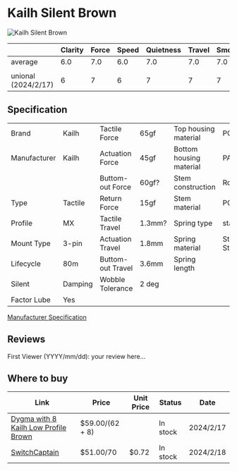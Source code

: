 # Kailh Silent Brown

![Kailh Silent Brown](https://dygma.com/cdn/shop/products/KailhSilentBrown.png?v=1667906276)

|                     | Clarity | Force | Speed | Quietness | Travel | Smoothness | Stability | Crispness | Thockiness | Clackiness | Poppiness | RGB | Consistency | Overall |
| ------------------- | ------- | ----- | ----- | --------- | ------ | ---------- | --------- | --------- | ---------- | ---------- | --------- | --- | ----------- | ------- |
| average             | 6.0     | 7.0   | 6.0   | 7.0       | 7.0    | 7.0        | 8.0       | 6.0       | 6.0        | 7.0        | 4.0       | 9.0 |             | 8.0     |
|                     |         |       |       |           |        |            |           |           |            |            |           |     |             |         |
| unional (2024/2/17) | 6       | 7     | 6     | 7         | 7      | 7          | 8         | 6         | 6          | 7          | 4         | 9   |             | 8       |

## Specification

|              |         |                   |        |                         |                |
| ------------ | ------- | ----------------- | ------ | ----------------------- | -------------- |
| Brand        | Kailh   | Tactile Force     | 65gf   | Top housing material    | PC             |
| Manufacturer | Kailh   | Actuation Force   | 45gf   | Bottom housing material | PA66           |
|              |         | Buttom-out Force  | 60gf?  | Stem construction       | Round          |
| Type         | Tactile | Return Force      | 15gf   | Stem material           | POM            |
| Profile      | MX      | Tactile Travel    | 1.3mm? | Spring type             | standard       |
| Mount Type   | 3-pin   | Actuation Travel  | 1.8mm  | Spring material         | Stainess Steel |
| Lifecycle    | 80m     | Buttom-out Travel | 3.6mm  | Spring length           |                |
| Silent       | Damping | Wobble Tolerance  | 2 deg  |                         |                |
| Factor Lube  | Yes     |                   |        |                         |                |

[Manufacturer Specification](https://cdn.shopify.com/s/files/1/0436/7692/6103/files/CPG1511F01S38_1.pdf?v=1599623991)

## Reviews

First Viewer (YYYY/mm/dd):
your review here...

## Where to buy

| Link                                                                                                  | Price           | Unit Price | Status   | Date      |
| ----------------------------------------------------------------------------------------------------- | --------------- | ---------- | -------- | --------- |
| [Dygma with 8 Kailh Low Profile Brown](https://dygma.com/products/switches?variant=43658510369006)    | $59.00/(62 + 8) |            | In stock | 2024/2/17 |
| [SwitchCaptain](https://www.switchcaptain.com/products/kailh-box-silent-brown?variant=35251801358487) | $51.00/70       | $0.72      | In stock | 2024/2/18 |
